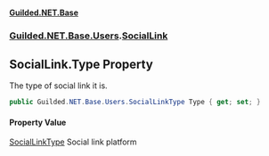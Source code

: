 
#### [Guilded.NET.Base](Guilded_NET_Base 'Guilded_NET_Base')
### [Guilded.NET.Base.Users](Guilded_NET_Base#Guilded_NET_Base_Users 'Guilded.NET.Base.Users').[SocialLink](SocialLink 'Guilded.NET.Base.Users.SocialLink')
## SocialLink.Type Property
The type of social link it is.  
```csharp
public Guilded.NET.Base.Users.SocialLinkType Type { get; set; }
```

#### Property Value
[SocialLinkType](SocialLinkType 'Guilded.NET.Base.Users.SocialLinkType')
Social link platform
